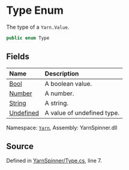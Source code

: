# Type Enum

The type of a `Yarn.Value`.


```csharp
public enum Type
```



## Fields
|Name|Description|
|:---|:---|
|[Bool](/api/csharp/yarn/type.bool.md)|A boolean value.|
|[Number](/api/csharp/yarn/type.number.md)|A number.|
|[String](/api/csharp/yarn/type.string.md)|A string.|
|[Undefined](/api/csharp/yarn/type.undefined.md)|A value of undefined type.|
<div class="class-metadata">

Namespace: [`Yarn`](/api/csharp/yarn/README.md), Assembly: YarnSpinner.dll
</div>

## Source
Defined in [YarnSpinner/Type.cs](https://github.com/YarnSpinnerTool/YarnSpinner//blob/develop/YarnSpinner/Type.cs#L7), line 7.
